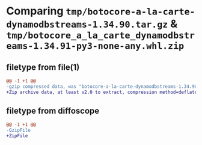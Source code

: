 # Comparing `tmp/botocore-a-la-carte-dynamodbstreams-1.34.90.tar.gz` & `tmp/botocore_a_la_carte_dynamodbstreams-1.34.91-py3-none-any.whl.zip`

## filetype from file(1)

```diff
@@ -1 +1 @@
-gzip compressed data, was "botocore-a-la-carte-dynamodbstreams-1.34.90.tar", last modified: Wed Apr 24 01:02:11 2024, max compression
+Zip archive data, at least v2.0 to extract, compression method=deflate
```

## filetype from diffoscope

```diff
@@ -1 +1 @@
-GzipFile
+ZipFile
```

